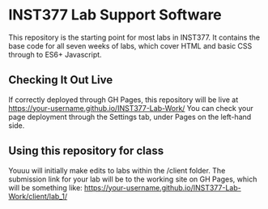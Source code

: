 # INST377 Lab Support Software

This repository is the starting point for most labs in INST377.
It contains the base code for all seven weeks of labs, which cover HTML and basic CSS through to ES6+ Javascript.

## Checking It Out Live
If correctly deployed through GH Pages, this repository will be live at https://your-username.github.io/INST377-Lab-Work/
You can check your page deployment through the Settings tab, under Pages on the left-hand side.

## Using this repository for class
Youuu will initially make edits to labs within the /client folder. The submission link for your lab will be to the working site on GH Pages, which will be something like:
https://your-username.github.io/INST377-Lab-Work/client/lab_1/